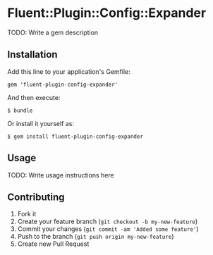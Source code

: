 # Fluent::Plugin::Config::Expander

TODO: Write a gem description

## Installation

Add this line to your application's Gemfile:

    gem 'fluent-plugin-config-expander'

And then execute:

    $ bundle

Or install it yourself as:

    $ gem install fluent-plugin-config-expander

## Usage

TODO: Write usage instructions here

## Contributing

1. Fork it
2. Create your feature branch (`git checkout -b my-new-feature`)
3. Commit your changes (`git commit -am 'Added some feature'`)
4. Push to the branch (`git push origin my-new-feature`)
5. Create new Pull Request
